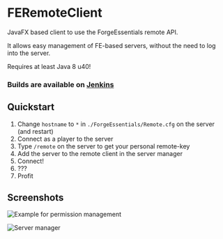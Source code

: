 FERemoteClient
==============

JavaFX based client to use the ForgeEssentials remote API.

It allows easy management of FE-based servers, without the need to log into the server.

Requires at least Java 8 u40!

### Builds are available on [Jenkins](http://ci.forgeessentials.com/job/FERemoteClient/)

## Quickstart

1. Change `hostname` to `*` in `./ForgeEssentials/Remote.cfg` on the server (and restart)
2. Connect as a player to the server
3. Type `/remote` on the server to get your personal remote-key
4. Add the server to the remote client in the server manager
5. Connect!
6. ???
7. Profit

## Screenshots

![Example for permission management](https://dl.dropboxusercontent.com/u/26603849/FERemote/FERemote-permissions.png)

![Server manager](https://dl.dropboxusercontent.com/u/26603849/FERemote/FERemote-server-manager.PNG)
